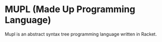 # MUPL (Made Up Programming Language)
Mupl is an abstract syntax tree programming language written in Racket. 
